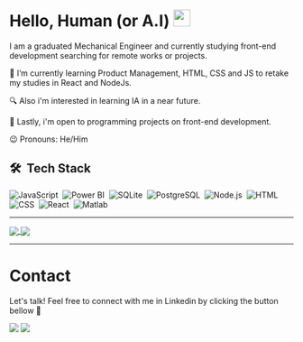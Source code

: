 # Hello, Human (or A.I) <img src="https://raw.githubusercontent.com/MartinHeinz/MartinHeinz/master/wave.gif" width="30px" height="30px"/>

I am a graduated Mechanical Engineer and currently studying front-end development searching for remote works or projects.

🧐 I’m currently learning Product Management, HTML, CSS and JS to retake my studies in React and NodeJs.

🔍 Also i'm interested in learning IA in a near future.

🤝 Lastly, i'm open to programming projects on front-end development. 

😉 Pronouns: He/Him

 ## 🛠 &nbsp;Tech Stack
![JavaScript](https://img.shields.io/badge/-JavaScript-05122A?style=flat&logo=javascript)&nbsp;
![Power BI](https://img.shields.io/badge/-PowerBI-05122A?style=flat&logo=PowerBI)&nbsp;
![SQLite](https://img.shields.io/badge/-SQLite-05122A?style=flat&logo=sqlite)&nbsp;
![PostgreSQL](https://img.shields.io/badge/-PostgreSQL-05122A?style=flat&logo=postgresql)&nbsp;
![Node.js](https://img.shields.io/badge/-Node.js-05122A?style=flat&logo=node.js)&nbsp;
![HTML](https://img.shields.io/badge/-HTML-05122A?style=flat&logo=HTML5)&nbsp;
![CSS](https://img.shields.io/badge/-CSS-05122A?style=flat&logo=CSS3&logoColor=1572B6)&nbsp;
![React](https://img.shields.io/badge/-React-05122A?style=flat&logo=react)&nbsp;
![Matlab](https://img.shields.io/badge/-Matlab-05122A?style=flat&logo=visual-studio-code&logoColor=Matlab)&nbsp;

<hr><a href="https://github.com/vitorcavalcantilira/">
  <img align="center" src="https://github-readme-stats.vercel.app/api/top-langs/?username=vitorcavalcantilira&title_color=ffffff&text_color=c9cacc&icon_color=2bbc8a&bg_color=1d1f21&langs_count=3" />
</a>

<a href="https://github.com/SemicolonNotFound/">
  <img align="center" src="https://github-readme-stats.vercel.app/api?username=vitorcavalcantilira&show_icons=true&line_height=27&count_private=true&title_color=ffffff&text_color=c9cacc&icon_color=2bbc8a&bg_color=1d1f21"/>
</a><hr>

# Contact

Let's talk! Feel free to connect with me in Linkedin by clicking the button bellow 🔽


<a href = "mailto:vitorcavalcantilira@gmail.com"><img src="https://img.shields.io/badge/-Gmail-%23333?style=for-the-badge&logo=gmail&logoColor=white" target="_blank"></a>
  <a href="https://www.linkedin.com/in/vitorlira" target="_blank"><img src="https://img.shields.io/badge/-LinkedIn-%230077B5?style=for-the-badge&logo=linkedin&logoColor=white" target="_blank"></a>

